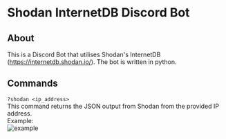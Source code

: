 # Shodan InternetDB Discord Bot

## About
This is a Discord Bot that utilises Shodan's InternetDB (https://internetdb.shodan.io/). The bot is written in python.

## Commands
`?shodan <ip_address>`  
This command returns the JSON output from Shodan from the provided IP address.  
Example:  
![example](https://user-images.githubusercontent.com/9192815/149906595-df453fc9-f9b0-4197-bc73-33173f762257.png)
